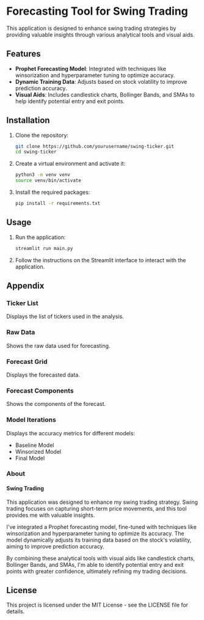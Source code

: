 # Forecasting Tool for Swing Trading

This application is designed to enhance swing trading strategies by providing valuable insights through various analytical tools and visual aids.

## Features

- **Prophet Forecasting Model**: Integrated with techniques like winsorization and hyperparameter tuning to optimize accuracy.
- **Dynamic Training Data**: Adjusts based on stock volatility to improve prediction accuracy.
- **Visual Aids**: Includes candlestick charts, Bollinger Bands, and SMAs to help identify potential entry and exit points.

## Installation

1. Clone the repository:
    ```bash
    git clone https://github.com/yourusername/swing-ticker.git
    cd swing-ticker
    ```

2. Create a virtual environment and activate it:
    ```bash
    python3 -m venv venv
    source venv/bin/activate
    ```

3. Install the required packages:
    ```bash
    pip install -r requirements.txt
    ```

## Usage

1. Run the application:
    ```bash
    streamlit run main.py
    ```

2. Follow the instructions on the Streamlit interface to interact with the application.

## Appendix

### Ticker List

Displays the list of tickers used in the analysis.

### Raw Data

Shows the raw data used for forecasting.

### Forecast Grid

Displays the forecasted data.

### Forecast Components

Shows the components of the forecast.

### Model Iterations

Displays the accuracy metrics for different models:
- Baseline Model
- Winsorized Model
- Final Model

### About

#### Swing Trading

This application was designed to enhance my swing trading strategy. Swing trading focuses on capturing short-term price movements, and this tool provides me with valuable insights.

I've integrated a Prophet forecasting model, fine-tuned with techniques like winsorization and hyperparameter tuning to optimize its accuracy. The model dynamically adjusts its training data based on the stock's volatility, aiming to improve prediction accuracy.

By combining these analytical tools with visual aids like candlestick charts, Bollinger Bands, and SMAs, I'm able to identify potential entry and exit points with greater confidence, ultimately refining my trading decisions.

## License

This project is licensed under the MIT License - see the LICENSE file for details.
